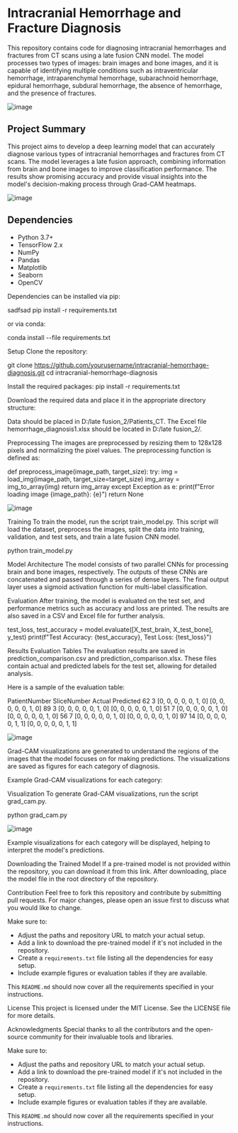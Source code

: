 # Intracranial Hemorrhage and Fracture Diagnosis

This repository contains code for diagnosing intracranial hemorrhages and fractures from CT scans using a late fusion CNN model. The model processes two types of images: brain images and bone images, and it is capable of identifying multiple conditions such as intraventricular hemorrhage, intraparenchymal hemorrhage, subarachnoid hemorrhage, epidural hemorrhage, subdural hemorrhage, the absence of hemorrhage, and the presence of fractures.

![image](https://github.com/zswaqde/Young-Bin-Kim/assets/173070113/78b83477-9c85-421f-a1ac-e424afe35e17)

## Project Summary

This project aims to develop a deep learning model that can accurately diagnose various types of intracranial hemorrhages and fractures from CT scans. The model leverages a late fusion approach, combining information from brain and bone images to improve classification performance. The results show promising accuracy and provide visual insights into the model's decision-making process through Grad-CAM heatmaps.

![image](https://github.com/zswaqde/Young-Bin-Kim/assets/173070113/174dd795-2e3a-4221-b51b-5c59acaea4bc)


## Dependencies

- Python 3.7+
- TensorFlow 2.x
- NumPy
- Pandas
- Matplotlib
- Seaborn
- OpenCV

Dependencies can be installed via pip:


sadfsad
pip install -r requirements.txt

or via conda:

conda install --file requirements.txt

Setup
Clone the repository:

git clone https://github.com/yourusername/intracranial-hemorrhage-diagnosis.git
cd intracranial-hemorrhage-diagnosis

Install the required packages:
pip install -r requirements.txt

Download the required data and place it in the appropriate directory structure:

Data should be placed in D:/late fusion_2/Patients_CT.
The Excel file hemorrhage_diagnosis1.xlsx should be located in D:/late fusion_2/.

Preprocessing
The images are preprocessed by resizing them to 128x128 pixels and normalizing the pixel values. The preprocessing function is defined as:

def preprocess_image(image_path, target_size):
    try:
        img = load_img(image_path, target_size=target_size)
        img_array = img_to_array(img)
        return img_array
    except Exception as e:
        print(f"Error loading image {image_path}: {e}")
        return None

![image](https://github.com/zswaqde/Young-Bin-Kim/assets/173070113/b32b9711-f7f3-49e1-8e3d-0d5bba47152a)


Training
To train the model, run the script train_model.py. This script will load the dataset, preprocess the images, split the data into training, validation, and test sets, and train a late fusion CNN model.

python train_model.py

Model Architecture
The model consists of two parallel CNNs for processing brain and bone images, respectively. The outputs of these CNNs are concatenated and passed through a series of dense layers. The final output layer uses a sigmoid activation function for multi-label classification.

Evaluation
After training, the model is evaluated on the test set, and performance metrics such as accuracy and loss are printed. The results are also saved in a CSV and Excel file for further analysis.

test_loss, test_accuracy = model.evaluate([X_test_brain, X_test_bone], y_test)
print(f"Test Accuracy: {test_accuracy}, Test Loss: {test_loss}")


Results
Evaluation Tables
The evaluation results are saved in prediction_comparison.csv and prediction_comparison.xlsx. These files contain actual and predicted labels for the test set, allowing for detailed analysis.

Here is a sample of the evaluation table:

PatientNumber	SliceNumber	Actual	Predicted
62	3	[0, 0, 0, 0, 0, 1, 0]	[0, 0, 0, 0, 0, 1, 0]
89	3	[0, 0, 0, 0, 0, 1, 0]	[0, 0, 0, 0, 0, 1, 0]
51	7	[0, 0, 0, 0, 0, 1, 0]	[0, 0, 0, 0, 0, 1, 0]
56	7	[0, 0, 0, 0, 0, 1, 0]	[0, 0, 0, 0, 0, 1, 0]
97	14	[0, 0, 0, 0, 0, 1, 1]	[0, 0, 0, 0, 0, 1, 1]

![image](https://github.com/zswaqde/Young-Bin-Kim/assets/173070113/4994184f-920a-42ab-8e78-93c56f24e461)


Grad-CAM visualizations are generated to understand the regions of the images that the model focuses on for making predictions. The visualizations are saved as figures for each category of diagnosis.

Example Grad-CAM visualizations for each category:

Visualization
To generate Grad-CAM visualizations, run the script grad_cam.py.

python grad_cam.py

![image](https://github.com/zswaqde/Young-Bin-Kim/assets/173070113/4f027124-080e-40e7-9dfc-b709ea189394)


Example visualizations for each category will be displayed, helping to interpret the model's predictions.

Downloading the Trained Model
If a pre-trained model is not provided within the repository, you can download it from this link. After downloading, place the model file in the root directory of the repository.

Contribution
Feel free to fork this repository and contribute by submitting pull requests. For major changes, please open an issue first to discuss what you would like to change.

Make sure to:

- Adjust the paths and repository URL to match your actual setup.
- Add a link to download the pre-trained model if it's not included in the repository.
- Create a `requirements.txt` file listing all the dependencies for easy setup.
- Include example figures or evaluation tables if they are available.

This `README.md` should now cover all the requirements specified in your instructions.

License
This project is licensed under the MIT License. See the LICENSE file for more details.

Acknowledgments
Special thanks to all the contributors and the open-source community for their invaluable tools and libraries.


Make sure to:

- Adjust the paths and repository URL to match your actual setup.
- Add a link to download the pre-trained model if it's not included in the repository.
- Create a `requirements.txt` file listing all the dependencies for easy setup.
- Include example figures or evaluation tables if they are available.

This `README.md` should now cover all the requirements specified in your instructions.









